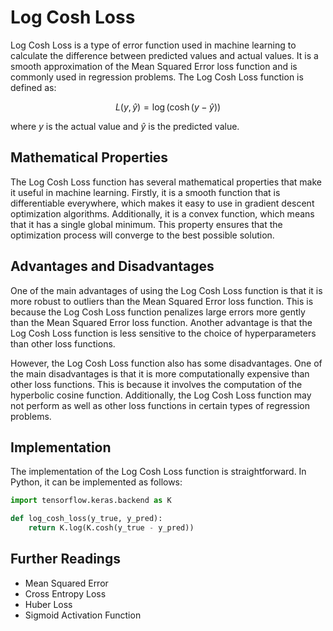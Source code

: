 # Log Cosh Loss

Log Cosh Loss is a type of error function used in machine learning to calculate the difference between predicted values and actual values. It is a smooth approximation of the Mean Squared Error loss function and is commonly used in regression problems. The Log Cosh Loss function is defined as:

$$L(y,\hat{y})=\log\left(\cosh(y-\hat{y})\right)$$

where $y$ is the actual value and $\hat{y}$ is the predicted value.

## Mathematical Properties

The Log Cosh Loss function has several mathematical properties that make it useful in machine learning. Firstly, it is a smooth function that is differentiable everywhere, which makes it easy to use in gradient descent optimization algorithms. Additionally, it is a convex function, which means that it has a single global minimum. This property ensures that the optimization process will converge to the best possible solution.

## Advantages and Disadvantages

One of the main advantages of using the Log Cosh Loss function is that it is more robust to outliers than the Mean Squared Error loss function. This is because the Log Cosh Loss function penalizes large errors more gently than the Mean Squared Error loss function. Another advantage is that the Log Cosh Loss function is less sensitive to the choice of hyperparameters than other loss functions.

However, the Log Cosh Loss function also has some disadvantages. One of the main disadvantages is that it is more computationally expensive than other loss functions. This is because it involves the computation of the hyperbolic cosine function. Additionally, the Log Cosh Loss function may not perform as well as other loss functions in certain types of regression problems.

## Implementation

The implementation of the Log Cosh Loss function is straightforward. In Python, it can be implemented as follows:

```python
import tensorflow.keras.backend as K

def log_cosh_loss(y_true, y_pred):
    return K.log(K.cosh(y_true - y_pred))
```

## Further Readings

- Mean Squared Error
- Cross Entropy Loss
- Huber Loss
- Sigmoid Activation Function
